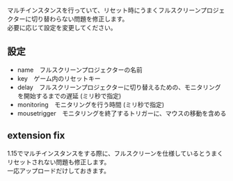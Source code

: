 マルチインスタンスを行っていて、リセット時にうまくフルスクリーンプロジェクターに切り替わらない問題を修正します。  
必要に応じて設定を変更してください。

## 設定
- name　フルスクリーンプロジェクターの名前
- key　ゲーム内のリセットキー
- delay　フルスクリーンプロジェクターに切り替えるための、モニタリングを開始するまでの遅延 (ミリ秒で指定)
- monitoring　モニタリングを行う時間 (ミリ秒で指定)
- mousetrigger　モニタリングを終了するトリガーに、マウスの移動を含める

## extension fix
1.15でマルチインスタンスをする際に、フルスクリーンを仕様しているとうまくリセットされない問題も修正します。  
一応アップロードだけしておきます。

